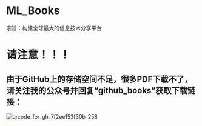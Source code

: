 # ML_Books
宗旨：构建全球最大的信息技术分享平台

# 请注意！！！
## 由于GitHub上的存储空间不足，很多PDF下载不了，请关注我的公众号并回复“github_books”获取下载链接：
![qrcode_for_gh_7f2ee153f30b_258](https://user-images.githubusercontent.com/15810690/127775444-ed0c4eed-6450-4413-b9f9-ebb436b7847b.jpg)


